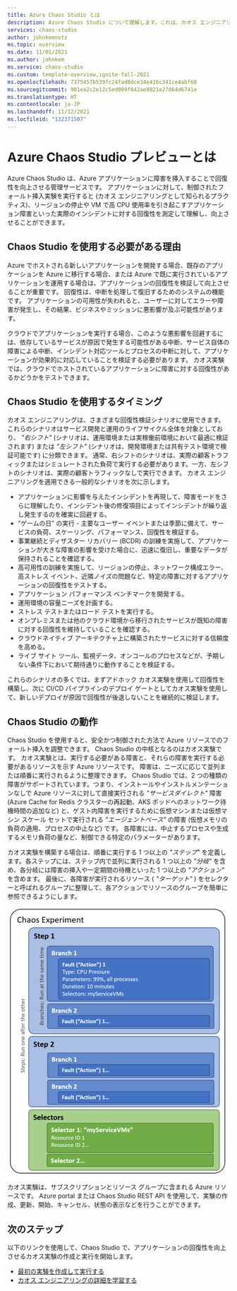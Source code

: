 ```yaml
---
title: Azure Chaos Studio とは
description: Azure Chaos Studio について理解します。これは、カオス エンジニアリングを使用してサービスに障害を挿入し、そのサービスが中断にどのように対応するかを監視することで、実際のインシデントに対するアプリケーションとサービスの回復性を測定、理解、構築するための Azure サービスです。
services: chaos-studio
author: johnkemnetz
ms.topic: overview
ms.date: 11/01/2021
ms.author: johnkem
ms.service: chaos-studio
ms.custom: template-overview,ignite-fall-2021
ms.openlocfilehash: 7375457b539fc24fad8dce34e416c341ce4abf68
ms.sourcegitcommit: 901ea2c2e12c5ed009f642ae8021e27d64d6741e
ms.translationtype: HT
ms.contentlocale: ja-JP
ms.lasthandoff: 11/12/2021
ms.locfileid: "132371507"
---
```

# <a name="what-is-azure-chaos-studio-preview"></a>Azure Chaos Studio プレビューとは

Azure Chaos Studio は、Azure アプリケーションに障害を挿入することで回復性を向上させる管理サービスです。 アプリケーションに対して、制御されたフォールト挿入実験を実行すると (カオス エンジニアリングとして知られるプラクティス)、リージョンの停止や VM で高 CPU 使用率を引き起こすアプリケーション障害といった実際のインシデントに対する回復性を測定して理解し、向上させることができます。

## <a name="why-should-i-use-chaos-studio"></a>Chaos Studio を使用する必要がある理由

Azure でホストされる新しいアプリケーションを開発する場合、既存のアプリケーションを Azure に移行する場合、または Azure で既に実行されているアプリケーションを運用する場合は、アプリケーションの回復性を検証して向上させることが重要です。 回復性は、中断を処理して復旧するためのシステムの機能です。 アプリケーションの可用性が失われると、ユーザーに対してエラーや障害が発生し、その結果、ビジネスやミッションに悪影響が及ぶ可能性があります。

クラウドでアプリケーションを実行する場合、このような悪影響を回避するには、依存しているサービスが原因で発生する可能性がある中断、サービス自体の障害による中断、インシデント対応ツールとプロセスの中断に対して、アプリケーションが効果的に対応していることを検証する必要があります。 カオス実験では、クラウドでホストされているアプリケーションに障害に対する回復性があるかどうかをテストできます。

## <a name="when-would-i-use-chaos-studio"></a>Chaos Studio を使用するタイミング

カオス エンジニアリングは、さまざまな回復性検証シナリオに使用できます。 これらのシナリオはサービス開発と運用のライフサイクル全体を対象としており、 *"右シフト"* (シナリオは、運用環境または実稼働前環境において最適に検証されます) または *"左シフト"* (シナリオは、開発環境または共有テスト環境で検証可能です) に分類できます。 通常、右シフトのシナリオは、実際の顧客トラフィックまたはシミュレートされた負荷で実行する必要があります。一方、左シフトのシナリオは、実際の顧客トラフィックなしで実行できます。 カオス エンジニアリングを適用できる一般的なシナリオを次に示します。
* アプリケーションに影響を与えたインシデントを再現して、障害モードをさらに理解したり、インシデント後の修復項目によってインシデントが繰り返し発生するのを確実に回避する。
* "ゲームの日" の実行 - 主要なユーザー イベントまたは季節に備えて、サービスの負荷、スケーリング、パフォーマンス、回復性を検証する。
* 事業継続とディザスター リカバリー (BCDR) の訓練を実施して、アプリケーションが大きな障害の影響を受けた場合に、迅速に復旧し、重要なデータが保持されることを確認する。
* 高可用性の訓練を実施して、リージョンの停止、ネットワーク構成エラー、高ストレス イベント、近隣ノイズの問題など、特定の障害に対するアプリケーションの回復性をテストする。
* アプリケーション パフォーマンス ベンチマークを開発する。
* 運用環境の容量ニーズを計画する。
* ストレス テストまたはロード テストを実行する。
* オンプレミスまたは他のクラウド環境から移行されたサービスが既知の障害に対する回復性を維持していることを確認する。
* クラウドネイティブ アーキテクチャ上に構築されたサービスに対する信頼度を高める。
* ライブ サイト ツール、監視データ、オンコールのプロセスなどが、予期しない条件下において期待通りに動作することを検証する。

これらのシナリオの多くでは、まずアドホック カオス実験を使用して回復性を構築し、次に CI/CD パイプラインのデプロイ ゲートとしてカオス実験を使用して、新しいデプロイが原因で回復性が後退しないことを継続的に検証します。

## <a name="how-does-chaos-studio-work"></a>Chaos Studio の動作

Chaos Studio を使用すると、安全かつ制御された方法で Azure リソースでのフォールト挿入を調整できます。 Chaos Studio の中核となるのはカオス実験です。 カオス実験とは、実行する必要がある障害と、それらの障害を実行する必要があるリソースを示す Azure リソースです。 障害は、ニーズに応じて並列または順番に実行されるように整理できます。 Chaos Studio では、2 つの種類の障害がサポートされています。つまり、インストールやインストルメンテーションなしで Azure リソースに対して直接実行される *"サービスダイレクト"* 障害 (Azure Cache for Redis クラスターの再起動、AKS ポッドへのネットワーク待機時間の追加など) と、ゲスト内障害を実行するために仮想マシンまたは仮想マシン スケール セットで実行される *"エージェントベース"* の障害 (仮想メモリの負荷の適用、プロセスの中止など) です。 各障害には、中止するプロセスや生成するメモリ負荷の量など、制御できる特定のパラメーターがあります。

カオス実験を構築する場合は、順番に実行する 1 つ以上の *"ステップ"* を定義します。各ステップには、ステップ内で並列に実行される 1 つ以上の *"分岐"* を含め、各分岐には障害の挿入や一定期間の待機といった 1 つ以上の *"アクション"* を含めます。 最後に、各障害が実行されるリソース ( *"ターゲット"* ) をセレクターと呼ばれるグループに整理して、各アクションでリソースのグループを簡単に参照できるようにします。

![カオス実験のレイアウトを示す図。](images/chaos-experiment.png)

カオス実験は、サブスクリプションとリソース グループに含まれる Azure リソースです。 Azure portal または Chaos Studio REST API を使用して、実験の作成、更新、開始、キャンセル、状態の表示などを行うことができます。

## <a name="next-steps"></a>次のステップ
以下のリンクを使用して、Chaos Studio で、アプリケーションの回復性を向上させるカオス実験の作成と実行を開始します。
- [最初の実験を作成して実行する](chaos-studio-tutorial-service-direct-portal.md)
- [カオス エンジニアリングの詳細を学習する](chaos-studio-chaos-engineering-overview.md)
